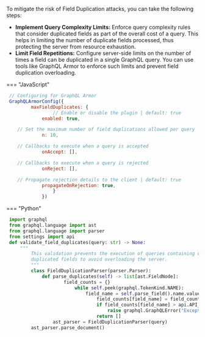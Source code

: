 To mitigate the risk of Field Duplication attacks, you can take the following steps:

- **Implement Query Complexity Limits:** Enforce query complexity rules that consider duplicated fields as part of the overall cost of a query. This helps in limiting the number of duplicate fields processed, thus protecting the server from resource exhaustion.
- **Limit Field Repetitions:** Configure server-side limits on the number of times a field can be duplicated in a single GraphQL query. You can use tools like GraphQL Armor to enforce such limits and prevent field duplication overloading.

=== "JavaScript"
  ```JavaScript
   // Configuring for GraphQL Armor
   GraphQLArmorConfig({
           maxFieldDuplicates: {
                   // Enable or disable the plugin | default: true
               enabled: true,

      // Set the maximum number of field duplications allowed per query | default: 10
               n: 10,

      // Callbacks to execute when a query is accepted
               onAccept: [],

      // Callbacks to execute when a query is rejected
               onReject: [],

      // Propagate rejection details to the client | default: true
               propagateOnRejection: true,
                   }
               })
  ```

=== "Python"
  ```Python
   import graphql
   from graphql.language import ast
   from graphql.language import parser
   from settings import api
   def validate_field_duplicates(query: str) -> None:
       """
           This validation prevents the execution of queries containing excessive
           duplicated fields to avoid overloading the server.
           """
           class FieldDuplicationParser(parser.Parser):
               def parse_duplicates(self) -> list[ast.FieldNode]:
                       field_counts = {}
                           while self.peek(graphql.TokenKind.NAME):
                               field_name = self.parse_field().name.value
                                   field_counts[field_name] = field_counts.get(field_name, 0) + 1
                                   if field_counts[field_name] > api.API_MAX_FIELD_DUPLICATES:
                                       raise graphql.GraphQLError("Exception - Max field duplicates exceeded")
                                   return []
                   ast_parser = FieldDuplicationParser(query)
           ast_parser.parse_document()
  ```